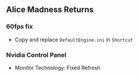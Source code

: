 ## Alice Madness Returns
### 60fps fix
* Copy and replace `DefaultEngine.ini` in `Shortcut`
### Nvidia Control Panel
* Monitor Technology: Fixed Refresh
